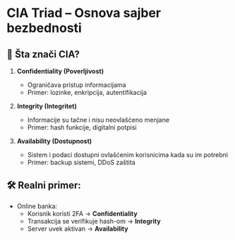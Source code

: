 # CIA Triad – Osnova sajber bezbednosti

## 🧠 Šta znači CIA?

1. **Confidentiality (Poverljivost)**
   - Ograničava pristup informacijama
   - Primer: lozinke, enkripcija, autentifikacija

2. **Integrity (Integritet)**
   - Informacije su tačne i nisu neovlašćeno menjane
   - Primer: hash funkcije, digitalni potpisi

3. **Availability (Dostupnost)**
   - Sistem i podaci dostupni ovlašćenim korisnicima kada su im potrebni
   - Primer: backup sistemi, DDoS zaštita

## 🛠 Realni primer:

- Online banka:
  - Korisnik koristi 2FA → **Confidentiality**
  - Transakcija se verifikuje hash-om → **Integrity**
  - Server uvek aktivan → **Availability**

